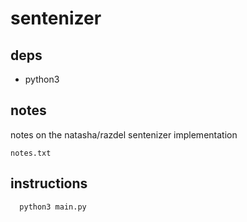 # sentenizer

## deps

* python3 

## notes
  notes on the natasha/razdel sentenizer implementation

  `notes.txt`

## instructions

```
  python3 main.py
```
